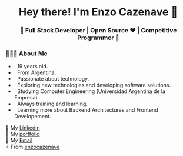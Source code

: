 <h1 align="center">Hey there! I'm Enzo Cazenave 👋 </h1>
<h3 align="center">🚀 Full Stack Developer | Open Source ♥ | Competitive Programmer  🚀</h3>
<div>
<div align="left"> 
  <h3> 👨🏻‍💻 About Me </h3>
    
  -  &nbsp; 19 years old.
  -  &nbsp; From Argentina.
  -  &nbsp; Passionate about technology.
  -  &nbsp; Exploring new technologies and developing software solutions.
  -  &nbsp; Studying Computer Engineering (Universidad Argentina de la Empresa).
  -  &nbsp; Always training and learning.
  -  &nbsp; Learning more about Backend Architectures and Frontend Developement.
</div> 
</div>

💼 My [Linkedin](https://www.linkedin.com/in/enzo-cazenave/)<br/>
📄 My [portfolio](https://enzocazenave.com)<br/>
📩 My [Email](mailto:encaze@hotmail.com)<br/>
⭐️ From [enzocazenave](https://github.com/enzocazenave)
